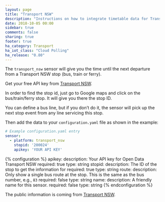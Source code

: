```yaml
---
layout: page
title: "Transport NSW"
description: "Instructions on how to integrate timetable data for Transport NSW (Australia) within Home Assistant."
date: 2018-10-05 00:00
sidebar: true
comments: false
sharing: true
footer: true
ha_category: Transport
ha_iot_class: "Cloud Polling"
ha_release: "0.80"
---
```



The `transport_nsw` sensor will give you the time until the next departure from a Transport NSW stop (bus, train or ferry).

Get your free API key from [Transport NSW](https://opendata.transport.nsw.gov.au/).

In order to find the stop id, just go to Google maps and click on the bus/train/ferry stop. It will give you there the stop ID.

You can define a bus line, but if you don’t do it, the sensor will pick up the next stop event from any line servicing this stop.

Then add the data to your `configuration.yaml` file as shown in the example:

```yaml
# Example configuration.yaml entry
sensor:
  - platform: transport_nsw
    stopid: '200024'
    apikey: 'YOUR API KEY'
```

{% configuration %}
apikey:
  description: Your API key for Open Data Transport NSW
  required: true
  type: string
stopid:
  description: The ID of the stop to get the information for
  required: true
  type: string
route:
  description: Only show a single bus route at the stop. This is the same as the bus number, e.g., `83`
  required: false
  type: string
name:
  description: A friendly name for this sensor.
  required: false
  type: string
{% endconfiguration %}

The public information is coming from [Transport NSW](https://opendata.transport.nsw.gov.au/).
